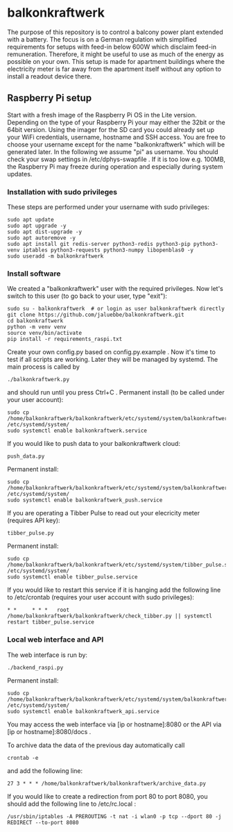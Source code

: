# balkonkraftwerk
The purpose of this repository is to control a balcony power plant extended with a battery. 
The focus is on a German regulation with simplified requirements for setups with feed-in below 600W which disclaim feed-in remuneration. 
Therefore, it might be useful to use as much of the energy as possible on your own. 
This setup is made for apartment buildings where the electricity meter is far away from the apartment itself without any option to install a readout device there.

## Raspberry Pi setup
Start with a fresh image of the Raspberry Pi OS in the Lite version.
Depending on the type of your Raspberry Pi your may either the 32bit or the 64bit version.
Using the imager for the SD card you could already set up your WiFi credentials, username, hostname and SSH access.
You are free to choose your username except for the name "balkonkraftwerk" which will be generated later.
In the following we assume "pi" as username.
You should check your swap settings in /etc/dphys-swapfile .
If it is too low e.g. 100MB, the Raspberry Pi may freeze during operation and especially during system updates.

### Installation with sudo privileges
These steps are performed under your username with sudo privileges:
```
sudo apt update
sudo apt upgrade -y
sudo apt dist-upgrade -y
sudo apt autoremove -y
sudo apt install git redis-server python3-redis python3-pip python3-venv iptables python3-requests python3-numpy libopenblas0 -y
sudo useradd -m balkonkraftwerk
```

### Install software
We created a "balkonkraftwerk" user with the required privileges.
Now let's switch to this user (to go back to your user, type "exit"):
```
sudo su - balkonkraftwerk  # or login as user balkonkraftwerk directly
git clone https://github.com/jaluebbe/balkonkraftwerk.git
cd balkonkraftwerk
python -m venv venv
source venv/bin/activate
pip install -r requirements_raspi.txt
```

Create your own config.py based on config.py.example .
Now it's time to test if all scripts are working.
Later they will be managed by systemd.
The main process is called by
```
./balkonkraftwerk.py
```
and should run until you press Ctrl+C .
Permanent install (to be called under your user account):
```
sudo cp /home/balkonkraftwerk/balkonkraftwerk/etc/systemd/system/balkonkraftwerk.service /etc/systemd/system/
sudo systemctl enable balkonkraftwerk.service
```

If you would like to push data to your balkonkraftwerk cloud:
```
push_data.py
```
Permanent install:
```
sudo cp /home/balkonkraftwerk/balkonkraftwerk/etc/systemd/system/balkonkraftwerk_push.service /etc/systemd/system/
sudo systemctl enable balkonkraftwerk_push.service
```

If you are operating a Tibber Pulse to read out your elecricity meter (requires API key):
```
tibber_pulse.py
```
Permanent install:
```
sudo cp /home/balkonkraftwerk/balkonkraftwerk/etc/systemd/system/tibber_pulse.service /etc/systemd/system/
sudo systemctl enable tibber_pulse.service
```
If you would like to restart this service if it is hanging add the following line to /etc/crontab (requires your user account with sudo privileges):
```
* *     * * *   root    /home/balkonkraftwerk/balkonkraftwerk/check_tibber.py || systemctl restart tibber_pulse.service
```

### Local web interface and API
The web interface is run by:
```
./backend_raspi.py
```
Permanent install:
```
sudo cp /home/balkonkraftwerk/balkonkraftwerk/etc/systemd/system/balkonkraftwerk_api.service /etc/systemd/system/
sudo systemctl enable balkonkraftwerk_api.service
```
You may access the web interface via [ip or hostname]:8080 or the API via [ip or hostname]:8080/docs .


To archive data the data of the previous day automatically call
```
crontab -e
```
and add the following line:
```
27 3 * * * /home/balkonkraftwerk/balkonkraftwerk/archive_data.py
```

If you would like to create a redirection from port 80 to port 8080,
you should add the following line to /etc/rc.local :
```
/usr/sbin/iptables -A PREROUTING -t nat -i wlan0 -p tcp --dport 80 -j REDIRECT --to-port 8080
```
